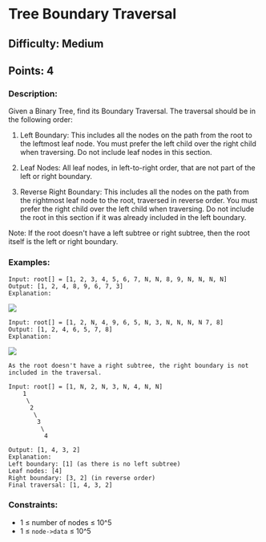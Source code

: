 # Tree Boundary Traversal
## Difficulty: Medium
## Points: 4
### Description:
Given a Binary Tree, find its Boundary Traversal. The traversal should be in the following order: 
1. Left Boundary: This includes all the nodes on the path from the root to the leftmost leaf node. You must prefer the left child over the right child when traversing. Do not include leaf nodes in this section.

2. Leaf Nodes: All leaf nodes, in left-to-right order, that are not part of the left or right boundary.

3. Reverse Right Boundary: This includes all the nodes on the path from the rightmost leaf node to the root, traversed in reverse order. You must prefer the right child over the left child when traversing. Do not include the root in this section if it was already included in the left boundary.

Note: If the root doesn't have a left subtree or right subtree, then the root itself is the left or right boundary. 

### Examples:
```
Input: root[] = [1, 2, 3, 4, 5, 6, 7, N, N, 8, 9, N, N, N, N]
Output: [1, 2, 4, 8, 9, 6, 7, 3]
Explanation:
```
<img src="https://media.geeksforgeeks.org/wp-content/uploads/20211103204119/graph4-300x300.png"><br>
```
Input: root[] = [1, 2, N, 4, 9, 6, 5, N, 3, N, N, N, N 7, 8]
Output: [1, 2, 4, 6, 5, 7, 8]
Explanation:
```
<img src="https://media.geeksforgeeks.org/wp-content/uploads/20211103204646/graph1-300x300.png"><br>
```
As the root doesn't have a right subtree, the right boundary is not included in the traversal.
```
```
Input: root[] = [1, N, 2, N, 3, N, 4, N, N] 
    1
     \
      2
       \
        3
         \
          4

Output: [1, 4, 3, 2]
Explanation:
Left boundary: [1] (as there is no left subtree)
Leaf nodes: [4]
Right boundary: [3, 2] (in reverse order)
Final traversal: [1, 4, 3, 2]
```


### Constraints:
- 1 ≤ number of nodes ≤ 10^5
- 1 ≤ `node->data` ≤ 10^5